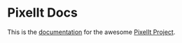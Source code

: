 # PixelIt Docs

This is the [documentation](https://docs.pixelit-project.com/) for the awesome [PixelIt Project](https://github.com/pixelit-project/PixelIt).